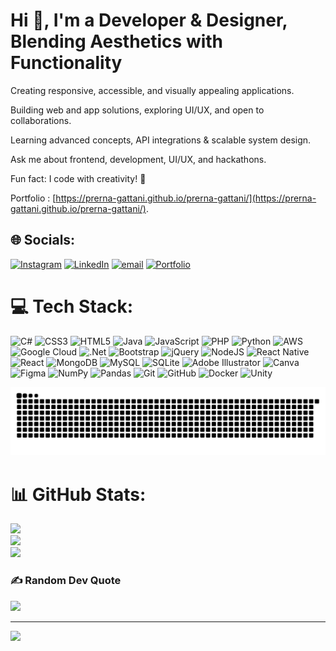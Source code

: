 <h1>Hi 👋, I'm a Developer & Designer, Blending Aesthetics with Functionality</h1>
<p>Creating responsive, accessible, and visually appealing applications.</p>  

Building web and app solutions, exploring UI/UX, and open to collaborations.  

Learning advanced concepts, API integrations & scalable system design.  

Ask me about frontend, development, UI/UX, and hackathons.  

Fun fact: I code with creativity! 🚀  

Portfolio : [https://prerna-gattani.github.io/prerna-gattani/](https://prerna-gattani.github.io/prerna-gattani/).
 

## 🌐 Socials:
[![Instagram](https://img.shields.io/badge/Instagram-%23E4405F.svg?logo=Instagram&logoColor=white)](https://instagram.com/@with.pg) [![LinkedIn](https://img.shields.io/badge/LinkedIn-%230077B5.svg?logo=linkedin&logoColor=white)](https://linkedin.com/in/www.linkedin.com/in/prerna-gattani) [![email](https://img.shields.io/badge/Email-D14836?logo=gmail&logoColor=white)](mailto:prernauxui30@gmail.com) [![Portfolio](https://img.shields.io/badge/Portfolio-%238511FA.svg?logo=Portfolio&logoColor=white)](https://prerna-gattani.github.io/prerna-gattani/)

# 💻 Tech Stack:
![C#](https://img.shields.io/badge/c%23-%23239120.svg?style=for-the-badge&logo=csharp&logoColor=white) ![CSS3](https://img.shields.io/badge/css3-%231572B6.svg?style=for-the-badge&logo=css3&logoColor=white) ![HTML5](https://img.shields.io/badge/html5-%23E34F26.svg?style=for-the-badge&logo=html5&logoColor=white) ![Java](https://img.shields.io/badge/java-%23ED8B00.svg?style=for-the-badge&logo=openjdk&logoColor=white) ![JavaScript](https://img.shields.io/badge/javascript-%23323330.svg?style=for-the-badge&logo=javascript&logoColor=%23F7DF1E) ![PHP](https://img.shields.io/badge/php-%23777BB4.svg?style=for-the-badge&logo=php&logoColor=white) ![Python](https://img.shields.io/badge/python-3670A0?style=for-the-badge&logo=python&logoColor=ffdd54) ![AWS](https://img.shields.io/badge/AWS-%23FF9900.svg?style=for-the-badge&logo=amazon-aws&logoColor=white) ![Google Cloud](https://img.shields.io/badge/GoogleCloud-%234285F4.svg?style=for-the-badge&logo=google-cloud&logoColor=white) ![.Net](https://img.shields.io/badge/.NET-5C2D91?style=for-the-badge&logo=.net&logoColor=white) ![Bootstrap](https://img.shields.io/badge/bootstrap-%238511FA.svg?style=for-the-badge&logo=bootstrap&logoColor=white) ![jQuery](https://img.shields.io/badge/jquery-%230769AD.svg?style=for-the-badge&logo=jquery&logoColor=white) ![NodeJS](https://img.shields.io/badge/node.js-6DA55F?style=for-the-badge&logo=node.js&logoColor=white) ![React Native](https://img.shields.io/badge/react_native-%2320232a.svg?style=for-the-badge&logo=react&logoColor=%2361DAFB) ![React](https://img.shields.io/badge/react-%2320232a.svg?style=for-the-badge&logo=react&logoColor=%2361DAFB) ![MongoDB](https://img.shields.io/badge/MongoDB-%234ea94b.svg?style=for-the-badge&logo=mongodb&logoColor=white) ![MySQL](https://img.shields.io/badge/mysql-4479A1.svg?style=for-the-badge&logo=mysql&logoColor=white) ![SQLite](https://img.shields.io/badge/sqlite-%2307405e.svg?style=for-the-badge&logo=sqlite&logoColor=white) ![Adobe Illustrator](https://img.shields.io/badge/adobe%20illustrator-%23FF9A00.svg?style=for-the-badge&logo=adobe%20illustrator&logoColor=white) ![Canva](https://img.shields.io/badge/Canva-%2300C4CC.svg?style=for-the-badge&logo=Canva&logoColor=white) ![Figma](https://img.shields.io/badge/figma-%23F24E1E.svg?style=for-the-badge&logo=figma&logoColor=white) ![NumPy](https://img.shields.io/badge/numpy-%23013243.svg?style=for-the-badge&logo=numpy&logoColor=white) ![Pandas](https://img.shields.io/badge/pandas-%23150458.svg?style=for-the-badge&logo=pandas&logoColor=white) ![Git](https://img.shields.io/badge/git-%23F05033.svg?style=for-the-badge&logo=git&logoColor=white) ![GitHub](https://img.shields.io/badge/github-%23121011.svg?style=for-the-badge&logo=github&logoColor=white) ![Docker](https://img.shields.io/badge/docker-%230db7ed.svg?style=for-the-badge&logo=docker&logoColor=white) ![Unity](https://img.shields.io/badge/unity-%23000000.svg?style=for-the-badge&logo=unity&logoColor=white)


<picture>
  <source media="(prefers-color-scheme: dark)" srcset="https://raw.githubusercontent.com/prerna-gattani/prerna-gattani/output/github-snake-dark.svg" />
  <source media="(prefers-color-scheme: light)" srcset="https://raw.githubusercontent.com/prerna-gattani/prerna-gattani/output/github-snake.svg" />
  <img alt="github-snake" src="https://raw.githubusercontent.com/prerna-gattani/prerna-gattani/output/github-snake.svg" />
</picture>

# 📊 GitHub Stats:
![](https://github-readme-stats.vercel.app/api?username=prerna-gattani&theme=dark&hide_border=false&include_all_commits=false&count_private=false)<br/>
![](https://nirzak-streak-stats.vercel.app/?user=prerna-gattani&theme=dark&hide_border=false)<br/>
![](https://github-readme-stats.vercel.app/api/top-langs/?username=prerna-gattani&theme=dark&hide_border=false&include_all_commits=false&count_private=false&layout=compact)

### ✍️ Random Dev Quote
![](https://quotes-github-readme.vercel.app/api?type=horizontal&theme=radical)

---
[![](https://visitcount.itsvg.in/api?id=prerna-gattani&icon=0&color=0)](https://visitcount.itsvg.in)
